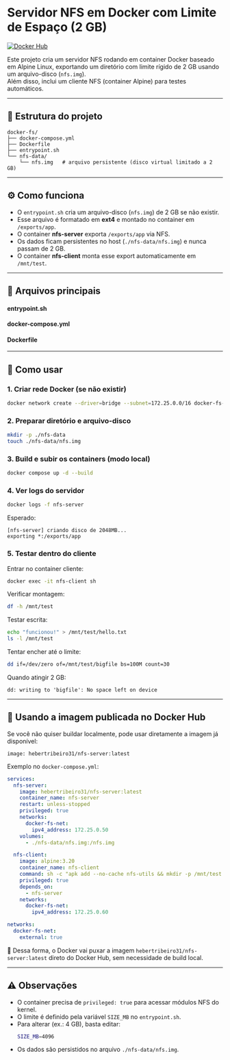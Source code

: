 # Servidor NFS em Docker com Limite de Espaço (2 GB)

[![Docker Hub](https://img.shields.io/badge/Docker%20Hub-hebertribeiro31%2Fnfs--server-blue?logo=docker)](https://hub.docker.com/r/hebertribeiro31/nfs-server)

Este projeto cria um servidor NFS rodando em container Docker baseado em Alpine Linux, exportando um diretório com limite rígido de 2 GB usando um arquivo-disco (`nfs.img`).  
Além disso, inclui um cliente NFS (container Alpine) para testes automáticos.

---

## 📂 Estrutura do projeto

```
docker-fs/
├── docker-compose.yml
├── Dockerfile
├── entrypoint.sh
└── nfs-data/
    └── nfs.img   # arquivo persistente (disco virtual limitado a 2 GB)
```

---

## ⚙️ Como funciona

- O `entrypoint.sh` cria um arquivo-disco (`nfs.img`) de 2 GB se não existir.  
- Esse arquivo é formatado em **ext4** e montado no container em `/exports/app`.  
- O container **nfs-server** exporta `/exports/app` via NFS.  
- Os dados ficam persistentes no host (`./nfs-data/nfs.img`) e nunca passam de 2 GB.  
- O container **nfs-client** monta esse export automaticamente em `/mnt/test`.  

---

## 🐳 Arquivos principais

#### entrypoint.sh

#### docker-compose.yml

#### Dockerfile

---

## 🚀 Como usar

### 1. Criar rede Docker (se não existir)

```bash
docker network create --driver=bridge --subnet=172.25.0.0/16 docker-fs-net
```

### 2. Preparar diretório e arquivo-disco

```bash
mkdir -p ./nfs-data
touch ./nfs-data/nfs.img
```

### 3. Build e subir os containers (modo local)

```bash
docker compose up -d --build
```

### 4. Ver logs do servidor

```bash
docker logs -f nfs-server
```

Esperado:

```
[nfs-server] criando disco de 2048MB...
exporting *:/exports/app
```

### 5. Testar dentro do cliente

Entrar no container cliente:

```bash
docker exec -it nfs-client sh
```

Verificar montagem:

```sh
df -h /mnt/test
```

Testar escrita:

```sh
echo "funcionou!" > /mnt/test/hello.txt
ls -l /mnt/test
```

Tentar encher até o limite:

```sh
dd if=/dev/zero of=/mnt/test/bigfile bs=100M count=30
```

Quando atingir 2 GB:

```
dd: writing to 'bigfile': No space left on device
```

---

## 🐳 Usando a imagem publicada no Docker Hub

Se você não quiser buildar localmente, pode usar diretamente a imagem já disponível:

```
image: hebertribeiro31/nfs-server:latest
```

Exemplo no `docker-compose.yml`:

```yaml
services:
  nfs-server:
    image: hebertribeiro31/nfs-server:latest
    container_name: nfs-server
    restart: unless-stopped
    privileged: true
    networks:
      docker-fs-net:
        ipv4_address: 172.25.0.50
    volumes:
      - ./nfs-data/nfs.img:/nfs.img

  nfs-client:
    image: alpine:3.20
    container_name: nfs-client
    command: sh -c "apk add --no-cache nfs-utils && mkdir -p /mnt/test && mount -t nfs -o vers=3,nolock 172.25.0.50:/exports/app /mnt/test && tail -f /dev/null"
    privileged: true
    depends_on:
      - nfs-server
    networks:
      docker-fs-net:
        ipv4_address: 172.25.0.60

networks:
  docker-fs-net:
    external: true
```

📌 Dessa forma, o Docker vai puxar a imagem `hebertribeiro31/nfs-server:latest` direto do Docker Hub, sem necessidade de build local.

---

## ⚠️ Observações

- O container precisa de `privileged: true` para acessar módulos NFS do kernel.  
- O limite é definido pela variável `SIZE_MB` no `entrypoint.sh`.  
- Para alterar (ex.: 4 GB), basta editar:
  ```bash
  SIZE_MB=4096
  ```
- Os dados são persistidos no arquivo `./nfs-data/nfs.img`.  
